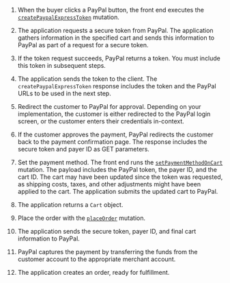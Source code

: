 1. When the buyer clicks a PayPal button, the front end executes the [`createPaypalExpressToken`](/src/pages/graphql/schema/checkout/mutations/create-paypal-express-token.md) mutation.

1. The application requests a secure token from PayPal. The application gathers information in the specified cart and sends this information to PayPal as part of a request for a secure token.

1. If the token request succeeds, PayPal returns a token. You must include this token in subsequent steps.

1. The application sends the token to the client. The `createPaypalExpressToken` response includes the token and the PayPal URLs to be used in the next step.

1. Redirect the customer to PayPal for approval. Depending on your implementation, the customer is either redirected to the PayPal login screen, or the customer enters their credentials in-context.

1. If the customer approves the payment, PayPal redirects the customer back to the payment confirmation page. The response includes the secure token and payer ID as GET parameters.

1. Set the payment method. The front end runs the [`setPaymentMethodOnCart`](/src/pages/graphql/schema/cart/mutations/set-payment-method.md) mutation. The payload includes the PayPal token, the payer ID, and the cart ID. The cart may have been updated since the token was requested, as shipping costs, taxes, and other adjustments might have been applied to the cart. The application submits the updated cart to PayPal.

1. The application returns a `Cart` object.

1. Place the order with the [`placeOrder`](/src/pages/graphql/schema/cart/mutations/place-order.md) mutation.

1. The application sends the secure token, payer ID, and final cart information to PayPal.

1. PayPal captures the payment by transferring the funds from the customer account to the appropriate merchant account.

1. The application creates an order, ready for fulfillment.
